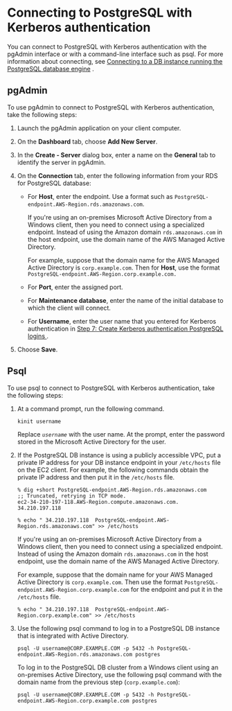 # Connecting to PostgreSQL with Kerberos authentication<a name="postgresql-kerberos-connecting"></a>

You can connect to PostgreSQL with Kerberos authentication with the pgAdmin interface or with a command\-line interface such as psql\. For more information about connecting, see  [Connecting to a DB instance running the PostgreSQL database engine](USER_ConnectToPostgreSQLInstance.md)  \. 

## pgAdmin<a name="collapsible-section-pgAdmin"></a>

To use pgAdmin to connect to PostgreSQL with Kerberos authentication, take the following steps:

1. Launch the pgAdmin application on your client computer\.

1. On the **Dashboard** tab, choose **Add New Server**\.

1. In the **Create \- Server** dialog box, enter a name on the **General** tab to identify the server in pgAdmin\.

1. On the **Connection** tab, enter the following information from your RDS for PostgreSQL database:
   + For **Host**, enter the endpoint\. Use a format such as `PostgreSQL-endpoint.AWS-Region.rds.amazonaws.com`\.

     If you're using an on\-premises Microsoft Active Directory from a Windows client, then you need to connect using a specialized endpoint\. Instead of using the Amazon domain `rds.amazonaws.com` in the host endpoint, use the domain name of the AWS Managed Active Directory\. 

     For example, suppose that the domain name for the AWS Managed Active Directory is `corp.example.com`\. Then for **Host**, use the format `PostgreSQL-endpoint.AWS-Region.corp.example.com.`
   + For **Port**, enter the assigned port\.
   + For **Maintenance database**, enter the name of the initial database to which the client will connect\.
   + For **Username**, enter the user name that you entered for Kerberos authentication in [ Step 7: Create Kerberos authentication PostgreSQL logins ](postgresql-kerberos-setting-up.md#postgresql-kerberos-setting-up.create-logins)\. 

1. Choose **Save**\.

## Psql<a name="collapsible-section-psql"></a>

To use psql to connect to PostgreSQL with Kerberos authentication, take the following steps:

1. At a command prompt, run the following command\.

   ```
   kinit username                
   ```

   Replace *`username`* with the user name\. At the prompt, enter the password stored in the Microsoft Active Directory for the user\.

1. If the PostgreSQL DB instance is using a publicly accessible VPC, put a private IP address for your DB instance endpoint in your `/etc/hosts` file on the EC2 client\. For example, the following commands obtain the private IP address and then put it in the `/etc/hosts` file\.

   ```
   % dig +short PostgreSQL-endpoint.AWS-Region.rds.amazonaws.com  
   ;; Truncated, retrying in TCP mode.
   ec2-34-210-197-118.AWS-Region.compute.amazonaws.com.
   34.210.197.118 
   
   % echo " 34.210.197.118  PostgreSQL-endpoint.AWS-Region.rds.amazonaws.com" >> /etc/hosts
   ```

   If you're using an on\-premises Microsoft Active Directory from a Windows client, then you need to connect using a specialized endpoint\. Instead of using the Amazon domain `rds.amazonaws.com` in the host endpoint, use the domain name of the AWS Managed Active Directory\.

   For example, suppose that the domain name for your AWS Managed Active Directory is `corp.example.com`\. Then use the format `PostgreSQL-endpoint.AWS-Region.corp.example.com` for the endpoint and put it in the `/etc/hosts` file\.

   ```
   % echo " 34.210.197.118  PostgreSQL-endpoint.AWS-Region.corp.example.com" >> /etc/hosts
   ```

1. Use the following psql command to log in to a PostgreSQL DB instance that is integrated with Active Directory\. 

   ```
   psql -U username@CORP.EXAMPLE.COM -p 5432 -h PostgreSQL-endpoint.AWS-Region.rds.amazonaws.com postgres
   ```

   To log in to the PostgreSQL DB cluster from a Windows client using an on\-premises Active Directory, use the following psql command with the domain name from the previous step \(`corp.example.com`\):

   ```
   psql -U username@CORP.EXAMPLE.COM -p 5432 -h PostgreSQL-endpoint.AWS-Region.corp.example.com postgres
   ```